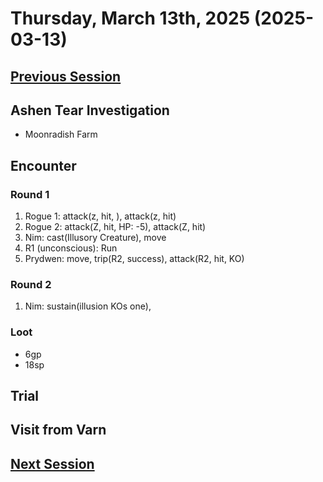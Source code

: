 # Thursday, March 13th, 2025 (2025-03-13)

## [Previous Session](./2025-03-06.md)

## Ashen Tear Investigation

- Moonradish Farm
  
## Encounter

### Round 1

1. Rogue 1: attack(z, hit, ), attack(z, hit)
1. Rogue 2: attack(Z, hit, HP: -5), attack(Z, hit)
1. Nim: cast(Illusory Creature), move
1. R1 (unconscious): Run
1. Prydwen: move, trip(R2, success), attack(R2, hit, KO)

### Round 2

1. Nim: sustain(illusion KOs one), 

### Loot

- 6gp
- 18sp

## Trial

## Visit from Varn



## [Next Session](./2025-03-20.md)
